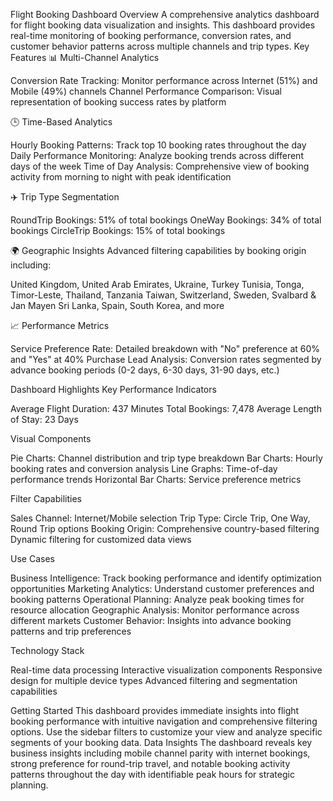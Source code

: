 Flight Booking Dashboard
Overview
A comprehensive analytics dashboard for flight booking data visualization and insights. This dashboard provides real-time monitoring of booking performance, conversion rates, and customer behavior patterns across multiple channels and trip types.
Key Features
📊 Multi-Channel Analytics

Conversion Rate Tracking: Monitor performance across Internet (51%) and Mobile (49%) channels
Channel Performance Comparison: Visual representation of booking success rates by platform

🕒 Time-Based Analytics

Hourly Booking Patterns: Track top 10 booking rates throughout the day
Daily Performance Monitoring: Analyze booking trends across different days of the week
Time of Day Analysis: Comprehensive view of booking activity from morning to night with peak identification

✈️ Trip Type Segmentation

RoundTrip Bookings: 51% of total bookings
OneWay Bookings: 34% of total bookings
CircleTrip Bookings: 15% of total bookings

🌍 Geographic Insights
Advanced filtering capabilities by booking origin including:

United Kingdom, United Arab Emirates, Ukraine, Turkey
Tunisia, Tonga, Timor-Leste, Thailand, Tanzania
Taiwan, Switzerland, Sweden, Svalbard & Jan Mayen
Sri Lanka, Spain, South Korea, and more

📈 Performance Metrics

Service Preference Rate: Detailed breakdown with "No" preference at 60% and "Yes" at 40%
Purchase Lead Analysis: Conversion rates segmented by advance booking periods (0-2 days, 6-30 days, 31-90 days, etc.)

Dashboard Highlights
Key Performance Indicators

Average Flight Duration: 437 Minutes
Total Bookings: 7,478
Average Length of Stay: 23 Days

Visual Components

Pie Charts: Channel distribution and trip type breakdown
Bar Charts: Hourly booking rates and conversion analysis
Line Graphs: Time-of-day performance trends
Horizontal Bar Charts: Service preference metrics

Filter Capabilities

Sales Channel: Internet/Mobile selection
Trip Type: Circle Trip, One Way, Round Trip options
Booking Origin: Comprehensive country-based filtering
Dynamic filtering for customized data views

Use Cases

Business Intelligence: Track booking performance and identify optimization opportunities
Marketing Analytics: Understand customer preferences and booking patterns
Operational Planning: Analyze peak booking times for resource allocation
Geographic Analysis: Monitor performance across different markets
Customer Behavior: Insights into advance booking patterns and trip preferences

Technology Stack

Real-time data processing
Interactive visualization components
Responsive design for multiple device types
Advanced filtering and segmentation capabilities

Getting Started
This dashboard provides immediate insights into flight booking performance with intuitive navigation and comprehensive filtering options. Use the sidebar filters to customize your view and analyze specific segments of your booking data.
Data Insights
The dashboard reveals key business insights including mobile channel parity with internet bookings, strong preference for round-trip travel, and notable booking activity patterns throughout the day with identifiable peak hours for strategic planning.
